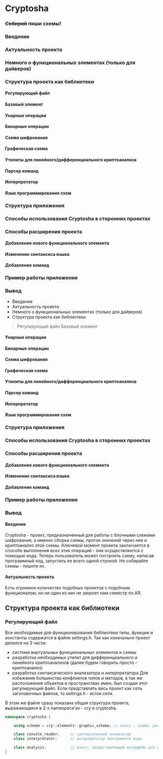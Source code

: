 # Cryptosha

### ~~Собирай~~ пиши схемы!



### Введение
### Актуальность проекта
### Немного о функциональных элементах (только для дайверов)
### Структура проекта как библиотеки
#### Регулирующий файл
#### Базовый элемент
#### Унарные операции
#### Бинарные операции
#### Схема шифрования
#### Графическая схема
#### Утилиты для линейного/дифференциального криптоанализа
#### Парсер команд
#### Интерпретатор
#### Язык программирования схем
### Структура приложения
### Способы использования Cryptosha в сторонних проектах
### Способы расширения проекта
#### Добавление нового функционального элемента
#### Изменение синтаксиса языка
#### Добавление команд
### Пример работы приложения 
### Вывод 

* Введение
* Актуальность проекта
* Немного о функциональных элементах (только для дайверов)
* Структура проекта как библиотеки
> Регулирующий файл
> Базовый элемент
#### Унарные операции
#### Бинарные операции
#### Схема шифрования
#### Графическая схема
#### Утилиты для линейного/дифференциального криптоанализа
#### Парсер команд
#### Интерпретатор
#### Язык программирования схем
### Структура приложения
### Способы использования Cryptosha в сторонних проектах
### Способы расширения проекта
#### Добавление нового функционального элемента
#### Изменение синтаксиса языка
#### Добавление команд
### Пример работы приложения 
### Вывод 

#### Введение 
Cryptosha - проект, предназначенный для работы с блочными схемами шифрования, а именно сборка схемы, прогон значений через нее и криптоанализ этой схемы. 
Ключевой момент проекта заключается в способе выполнения всех этих операций - они осуществляются с помощью кода. Теперь пользователь может построить схему, 
написав программный код, запустить ее всего одной строкой. Не собирайте схемы - пишите их. 

#### Актуальность проекта 
Есть огромное количество подобных проектов с подобным функционалом, но ни один из них не закроет нам семестр по АЯ.

## Структура проекта как библиотеки
### Регулирующий файл

Все необходимые для функционирования библиотеки типы, функции и константы содержатся в файле settings.h. Так как изначально проект делился на 3 части:
- система виртуальных функциональных элементов и схемы
- разработка необходимых утилит для дифференциального и линейного криптоанализов (далее будем говорить просто - криптоанализ)
- разработка синтаксического анализатора и интерпретатора 
Для избежания болшинства конфликтов типов и методов, а так же расположения объектов в пространствах имен, был создан этот регулирующий файл. Если представлять весь проект как сеть заголовочных файлов, то settings.h - исток сети.

В этом же файле сразу показана общая структура проекта, выражающаяся в 2-х namespace'ах - cry и cryptosha.
```c++
namespace cryptosha {

	using scheme = cry::elements::graphic_scheme; // класс - схема, реализующая блочный шифр

	class console_reader;     // синтаксический анализатор
	class interpretator;      // интерпретатор програмного кода

	class analysis;           // класс, предоставляющий интерфейс для криптоанализа
}
```
